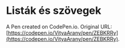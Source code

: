 # Listák és szövegek

A Pen created on CodePen.io. Original URL: [https://codepen.io/VityaArany/pen/ZEBKRRy](https://codepen.io/VityaArany/pen/ZEBKRRy).


